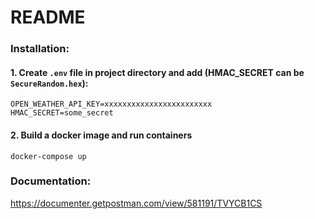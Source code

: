# README

### Installation:

#### 1. Create `.env` file in project directory and add (HMAC_SECRET can be `SecureRandom.hex`):
```
OPEN_WEATHER_API_KEY=xxxxxxxxxxxxxxxxxxxxxxxx
HMAC_SECRET=some_secret
```

#### 2. Build a docker image and run containers
```
docker-compose up
```

### Documentation:
https://documenter.getpostman.com/view/581191/TVYCB1CS
